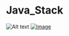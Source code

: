 # Java_Stack


![Alt text](https://www.linkpicture.com/q/pexels-ksenia-chernaya-3965520.jpg)
[![image](https://www.linkpicture.com/q/screencapture-localhost-8080-2021-07-10-13_59_15.png)](https://www.linkpicture.com/view.php?img=LPic60e99e2894f46841632124)
